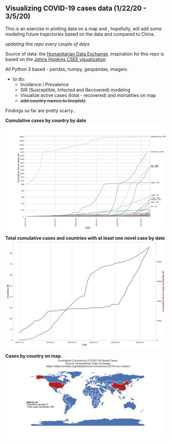 
## Visualizing COVID-19 cases data (1/22/20 - 3/5/20)
This is an exercise in plotting data on a map and , hopefully, will add some modeling future trajectories based on the data and compared to China. 

*updating this repo every couple of days*

Source of data: the [Humanitarian Data Exchange](http://data.humdata.org). 
Inspiration for this repo is based on the [Johns Hopkins CSEE visualization](https://data.humdata.org/dataset/novel-coronavirus-2019-ncov-cases#metadata-0)

All Python 3 based - pandas, numpy, geopandas, imageio.  

* to do: 
    * Incidence / Prevalence
    * SIR (Susceptible, Infected and Recovered) modeling
    * Visualize active cases (total - recovered) and mortalities on map
    * ~~add country names to lineplots~~
    
Findings so far are pretty scarry.. 

**Cumulative cases by country by date**
![Cumulative Cases](/figures/forReadme/cumulativeCases.jpg)

**Total cumulative cases and countries with at least one novel case by date**
![Cumulative Countries](/figures/forReadme/cumulativeCountries.jpg)

**Cases by country on map.**
![Case by Map](/figures/forReadme/worldMap_2020-03-05_optimized.gif)
